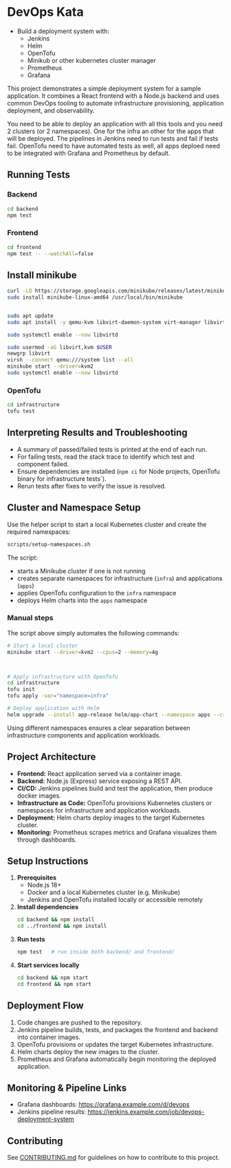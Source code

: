 # DevOps Kata

- Build a deployment system with:
  - Jenkins
  - Helm
  - OpenTofu
  - Minikub or other kubernetes cluster manager
  - Prometheus
  - Grafana
  
This project demonstrates a simple deployment system for a sample application. It
combines a React frontend with a Node.js backend and uses common DevOps tooling
to automate infrastructure provisioning, application deployment, and
observability.



You need to be able to deploy an application with all this tools and you need 2 clusters (or 2 namespaces).
One for the infra an other for the apps that will be deployed. The pipelines in Jenkins need to run tests and fail if tests fail.
OpenTofu need to have automated tests as well, all apps deploed need to be integrated with Grafana and Prometheus by default.

## Running Tests

### Backend
```bash
cd backend
npm test
```

### Frontend
```bash
cd frontend
npm test -- --watchAll=false
```

## Install minikube

```bash
curl -LO https://storage.googleapis.com/minikube/releases/latest/minikube-linux-amd64
sudo install minikube-linux-amd64 /usr/local/bin/minikube


sudo apt update
sudo apt install -y qemu-kvm libvirt-daemon-system virt-manager libvirt-clients bridge-utils

sudo systemctl enable --now libvirtd

sudo usermod -aG libvirt,kvm $USER
newgrp libvirt
virsh --connect qemu:///system list --all
minikube start --driver=kvm2
sudo systemctl enable --now libvirtd


```

### OpenTofu
```bash
cd infrastructure
tofu test
```

## Interpreting Results and Troubleshooting

- A summary of passed/failed tests is printed at the end of each run.
- For failing tests, read the stack trace to identify which test and component failed.
- Ensure dependencies are installed (`npm ci` for Node projects, OpenTofu binary for infrastructure tests`).
- Rerun tests after fixes to verify the issue is resolved.

## Cluster and Namespace Setup

Use the helper script to start a local Kubernetes cluster and create the
required namespaces:

```bash
scripts/setup-namespaces.sh
```

The script:

* starts a Minikube cluster if one is not running
* creates separate namespaces for infrastructure (`infra`) and applications (`apps`)
* applies OpenTofu configuration to the `infra` namespace
* deploys Helm charts into the `apps` namespace

### Manual steps

The script above simply automates the following commands:

```bash
# Start a local cluster
minikube start --driver=kvm2 --cpus=2 --memory=4g



# Apply infrastructure with OpenTofu
cd infrastructure
tofu init
tofu apply -var="namespace=infra"

# Deploy application with Helm
helm upgrade --install app-release helm/app-chart --namespace apps --create-namespace
```

Using different namespaces ensures a clear separation between infrastructure
components and application workloads.

## Project Architecture
- **Frontend:** React application served via a container image.
- **Backend:** Node.js (Express) service exposing a REST API.
- **CI/CD:** Jenkins pipelines build and test the application, then produce
docker images.
- **Infrastructure as Code:** OpenTofu provisions Kubernetes clusters or
namespaces for infrastructure and application workloads.
- **Deployment:** Helm charts deploy images to the target Kubernetes cluster.
- **Monitoring:** Prometheus scrapes metrics and Grafana visualizes them through
dashboards.

## Setup Instructions
1. **Prerequisites**
   - Node.js 18+
   - Docker and a local Kubernetes cluster (e.g. Minikube)
   - Jenkins and OpenTofu installed locally or accessible remotely
2. **Install dependencies**
   ```bash
   cd backend && npm install
   cd ../frontend && npm install
   ```
3. **Run tests**
   ```bash
   npm test   # run inside both backend/ and frontend/
   ```
4. **Start services locally**
   ```bash
   cd backend && npm start
   cd frontend && npm start
   ```

## Deployment Flow
1. Code changes are pushed to the repository.
2. Jenkins pipeline builds, tests, and packages the frontend and backend into
   container images.
3. OpenTofu provisions or updates the target Kubernetes infrastructure.
4. Helm charts deploy the new images to the cluster.
5. Prometheus and Grafana automatically begin monitoring the deployed
   application.

## Monitoring & Pipeline Links
- Grafana dashboards: <https://grafana.example.com/d/devops>
- Jenkins pipeline results: <https://jenkins.example.com/job/devops-deployment-system>

## Contributing
See [CONTRIBUTING.md](CONTRIBUTING.md) for guidelines on how to contribute to
this project.
